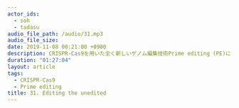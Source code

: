 ```yaml
---
actor_ids:
  - soh
  - tadasu
audio_file_path: /audio/31.mp3
audio_file_size: 
date: 2019-11-08 00:21:00 +0900
description: CRISPR-Cas9を用いた全く新しいゲノム編集技術Prime editing (PE)についての原著論文を紹介しました。
duration: "01:27:04"
layout: article
tags: 
  - CRISPR-Cas9
  - Prime editing
title: 31. Editing the unedited
---
```

